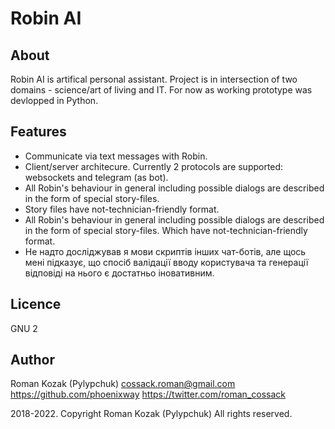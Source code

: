 # Robin AI
## About
Robin AI is artifical personal assistant. Project is in intersection of two domains - science/art of living and IT. For now as working prototype was devlopped in Python.

## Features
* Communicate via text messages with Robin.
* Client/server architecure. Currently 2 protocols are supported: websockets and telegram (as bot).
* All Robin's behaviour in general including possible dialogs are described in the form of special story-files. 
* Story files have not-technician-friendly format.
* All Robin's behaviour in general including possible dialogs are described in the form of special story-files. Which have not-technician-friendly format.
* Не надто досліджував я мови скриптів інших чат-ботів, але щось мені підказує, що спосіб валідації вводу користувача та генерації відповіді на нього є достатньо іновативним.
 
## Licence
GNU 2

## Author
Roman Kozak (Pylypchuk)
cossack.roman@gmail.com
https://github.com/phoenixway
https://twitter.com/roman_cossack

2018-2022. Copyright Roman Kozak (Pylypchuk)
All rights reserved.

